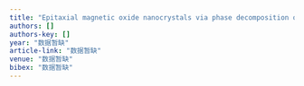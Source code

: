 ```yaml
---
title: "Epitaxial magnetic oxide nanocrystals via phase decomposition of bismuth perovskite precursors"
authors: []
authors-key: []
year: "数据暂缺"
article-link: "数据暂缺"
venue: "数据暂缺"
bibex: "数据暂缺"
---
```

